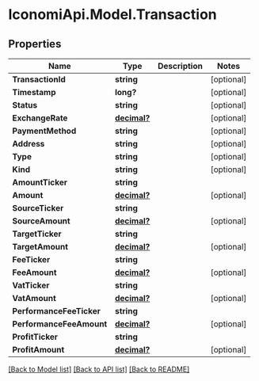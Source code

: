 # IconomiApi.Model.Transaction
## Properties

Name | Type | Description | Notes
------------ | ------------- | ------------- | -------------
**TransactionId** | **string** |  | [optional] 
**Timestamp** | **long?** |  | [optional] 
**Status** | **string** |  | [optional] 
**ExchangeRate** | [**decimal?**](BigDecimal.md) |  | [optional] 
**PaymentMethod** | **string** |  | [optional] 
**Address** | **string** |  | [optional] 
**Type** | **string** |  | [optional] 
**Kind** | **string** |  | [optional] 
**AmountTicker** | **string** |  | 
**Amount** | [**decimal?**](BigDecimal.md) |  | [optional] 
**SourceTicker** | **string** |  | 
**SourceAmount** | [**decimal?**](BigDecimal.md) |  | [optional] 
**TargetTicker** | **string** |  | 
**TargetAmount** | [**decimal?**](BigDecimal.md) |  | [optional] 
**FeeTicker** | **string** |  | 
**FeeAmount** | [**decimal?**](BigDecimal.md) |  | [optional] 
**VatTicker** | **string** |  | 
**VatAmount** | [**decimal?**](BigDecimal.md) |  | [optional] 
**PerformanceFeeTicker** | **string** |  | 
**PerformanceFeeAmount** | [**decimal?**](BigDecimal.md) |  | [optional] 
**ProfitTicker** | **string** |  | 
**ProfitAmount** | [**decimal?**](BigDecimal.md) |  | [optional] 

[[Back to Model list]](../README.md#documentation-for-models) [[Back to API list]](../README.md#documentation-for-api-endpoints) [[Back to README]](../README.md)

